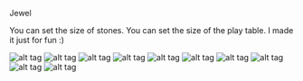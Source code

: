 Jewel

You can set the size of stones.
You can set the size of the play table.
I made it just for fun :)

![alt tag](https://github.com/landroo/Jewel/blob/main/pictures/big.png)
![alt tag](https://github.com/landroo/Jewel/blob/main/pictures/device-2012-12-17-174324.png)
![alt tag](https://github.com/landroo/Jewel/blob/main/pictures/device-2012-12-17-174456.png)
![alt tag](https://github.com/landroo/Jewel/blob/main/pictures/device-2012-12-17-174526.png)
![alt tag](https://github.com/landroo/Jewel/blob/main/pictures/device-2012-12-17-174609.png)
![alt tag](https://github.com/landroo/Jewel/blob/main/pictures/device-2012-12-17-174935.png)
![alt tag](https://github.com/landroo/Jewel/blob/main/pictures/device-2012-12-17-181737.png)
![alt tag](https://github.com/landroo/Jewel/blob/main/pictures/device-2012-12-17-181954.png)
![alt tag](https://github.com/landroo/Jewel/blob/main/pictures/icon.png)
![alt tag](https://github.com/landroo/Jewel/blob/main/pictures/small.png)
